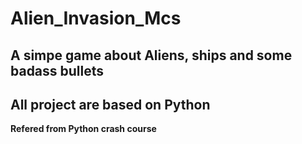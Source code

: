 # Alien_Invasion_Mcs
## A simpe game about Aliens, ships and some badass bullets
## All project are based on Python
**Refered from Python crash course**
